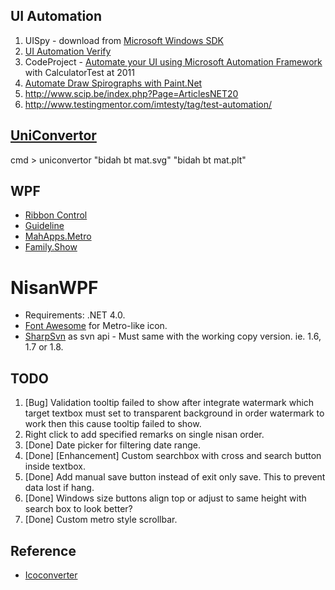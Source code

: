 UI Automation
---------------
1. UISpy - download from [Microsoft Windows SDK](http://blogs.msdn.com/b/windowssdk/archive/2008/02/18/where-is-uispy-exe.aspx)
2. [UI Automation Verify](http://uiautomationverify.codeplex.com/)
3. CodeProject - [Automate your UI using Microsoft Automation Framework](http://www.codeproject.com/Articles/141842/Automate-your-UI-using-Microsoft-Automation-Framew) with CalculatorTest at 2011
4. [Automate Draw Spirographs with Paint.Net](http://blog.functionalfun.net/2009/06/introduction-to-ui-automation-with.html)
5. http://www.scip.be/index.php?Page=ArticlesNET20
6. http://www.testingmentor.com/imtesty/tag/test-automation/


[UniConvertor](http://sk1project.org/)
--------------
cmd > uniconvertor "bidah bt mat.svg" "bidah bt mat.plt"


WPF
-------
- [Ribbon Control](http://msdn.microsoft.com/en-us/library/ff799534.aspx)
- [Guideline](http://msdn.microsoft.com/en-us/library/cc872782.aspx)
- [MahApps.Metro](http://mahapps.com/)
- [Family.Show](http://familyshow.codeplex.com/)


NisanWPF
========
- Requirements: .NET 4.0.
- [Font Awesome](http://fortawesome.github.io/Font-Awesome/) for Metro-like icon.
- [SharpSvn](https://sharpsvn.open.collab.net/) as svn api - Must same with the working copy version. ie. 1.6, 1.7 or 1.8.

TODO
----
1. [Bug] Validation tooltip failed to show after integrate watermark which target textbox must set to transparent background in order watermark to work then this cause tooltip failed to show.
2. Right click to add specified remarks on single nisan order.
3. [Done] Date picker for filtering date range.
4. [Done] [Enhancement] Custom searchbox with cross and search button inside textbox.
5. [Done] Add manual save button instead of exit only save. This to prevent data lost if hang.
6. [Done] Windows size buttons align top or adjust to same height with search box to look better?
7. [Done] Custom metro style scrollbar.

Reference
-----------
- [Icoconverter](http://www.icoconverter.com/)